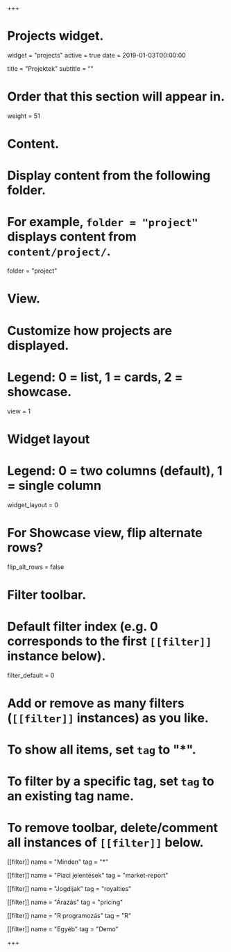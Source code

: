 +++
# Projects widget.
widget = "projects"
active = true
date = 2019-01-03T00:00:00

title = "Projektek"
subtitle = ""

# Order that this section will appear in.
weight = 51

# Content.
# Display content from the following folder.
# For example, `folder = "project"` displays content from `content/project/`.
folder = "project"

# View.
# Customize how projects are displayed.
# Legend: 0 = list, 1 = cards, 2 = showcase.
view = 1

# Widget layout
# Legend: 0 = two columns (default), 1 = single column
widget_layout = 0

# For Showcase view, flip alternate rows?
flip_alt_rows = false

# Filter toolbar.

# Default filter index (e.g. 0 corresponds to the first `[[filter]]` instance below).
filter_default = 0

# Add or remove as many filters (`[[filter]]` instances) as you like.
# To show all items, set `tag` to "*".
# To filter by a specific tag, set `tag` to an existing tag name.
# To remove toolbar, delete/comment all instances of `[[filter]]` below.
[[filter]]
  name = "Minden"
  tag = "*"

[[filter]]
  name = "Piaci jelentések"
  tag = "market-report"

[[filter]]
  name = "Jogdijak"
  tag = "royalties"

[[filter]]
  name = "Árazás"
  tag = "pricing"
  
[[filter]]
  name = "R programozás"
  tag = "R"

[[filter]]
  name = "Egyéb"
  tag = "Demo"

+++

